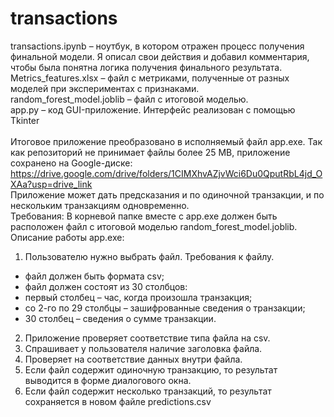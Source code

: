 # transactions
transactions.ipynb – ноутбук, в котором отражен процесс получения финальной модели. Я описал свои действия и добавил комментария, чтобы была понятна логика получения финального результата.<br>
Metrics_features.xlsx – файл с метриками, полученные от разных моделей при экспериментах с признаками.<br>
random_forest_model.joblib – файл с итоговой моделью.<br>
app.py – код GUI-приложение. Интерфейс реализован с помощью Tkinter<br>
<br>
Итоговое приложение преобразовано в исполняемый файл app.exe. Так как репозиторий не принимает файлы более 25 MB, приложение сохранено на Google-диске: https://drive.google.com/drive/folders/1CIMXhvAZjvWci6Du0QputRbL4jd_OXAa?usp=drive_link<br>
Приложение может дать предсказания и по одиночной транзакции, и по нескольким транзакциям одновременно.<br>
Требования: В корневой папке вместе с app.exe должен быть расположен файл с итоговой моделью random_forest_model.joblib.<br>
Описание работы app.exe:<br>
1. Пользователю нужно выбрать файл.
Требования к файлу.
- файл должен быть формата csv;
- файл должен состоят из 30 столбцов:
- первый столбец – час, когда произошла транзакция;
- со 2-го по 29 столбцы – зашифрованные сведения о транзакции;
- 30 столбец – сведения о сумме транзакции.
2. Приложение проверяет соответствие типа файла на csv.
3. Спрашивает у пользователя наличие заголовка файла.
4. Проверяет на соответствие данных внутри файла.
5. Если файл содержит одиночную транзакцию, то результат выводится в форме диалогового окна.
6. Если файл содержит несколько транзакций, то результат сохраняется в новом файле predictions.csv
